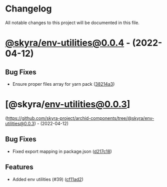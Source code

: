 # Changelog

All notable changes to this project will be documented in this file.

# [@skyra/env-utilities@0.0.4](https://github.com/skyra-project/archid-components/compare/@skyra/env-utilities@0.0.3...@skyra/env-utilities@0.0.4) - (2022-04-12)

## Bug Fixes

- Ensure proper files array for yarn pack ([38214a3](https://github.com/skyra-project/archid-components/commit/38214a3be182369efe076428c425b6aa43e1ee35))

# [@skyra/env-utilities@0.0.3]
(https://github.com/skyra-project/archid-components/tree/@skyra/env-utilities@0.0.3) - (2022-04-12)

## Bug Fixes

- Fixed export mapping in package.json ([d217c18](https://github.com/skyra-project/archid-components/commit/d217c18ac357fd83c448fc5682857b292e09da60))

## Features

- Added env utilities (#39) ([cf11ad2](https://github.com/skyra-project/archid-components/commit/cf11ad2536ad64bb27580f44c81d0997936661b6))

